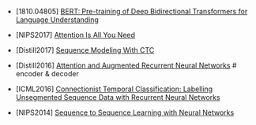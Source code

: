 - [1810.04805] [BERT: Pre-training of Deep Bidirectional Transformers for Language Understanding](https://arxiv.org/abs/1810.04805)

- [NIPS2017] [Attention Is All You Need](https://papers.nips.cc/paper/7181-attention-is-all-you-need.pdf)

- [Distill2017] [Sequence Modeling
With CTC](https://distill.pub/2017/ctc/)

- [Distill2016] [Attention and Augmented Recurrent Neural Networks](https://distill.pub/2016/augmented-rnns/) # encoder & decoder

- [ICML2016] [Connectionist Temporal Classification: Labelling Unsegmented
Sequence Data with Recurrent Neural Networks](https://www.cs.toronto.edu/~graves/icml_2006.pdf)

- [NIPS2014] [Sequence to Sequence Learning
with Neural Networks
](https://papers.nips.cc/paper/5346-sequence-to-sequence-learning-with-neural-networks.pdf)

